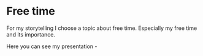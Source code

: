 # Free time

For my storytelling I choose a topic about free time. Especially my free time and its importance.

Here you can see my presentation - 

